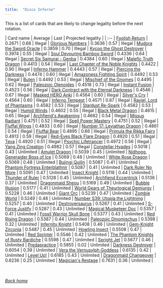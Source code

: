 ```yaml
---
title:  "Disco Inferno"
---
```


This is a list of cards that are likely to change legality before the next rotation.

| Card name | Average | Last | Projected legality |
| :-- |
[Foolish Return](https://db.ygoprodeck.com/card/?search=Foolish%20Return) | 0.2671 | 0.68 | Illegal |
[Glorious Numbers](https://db.ygoprodeck.com/card/?search=Glorious%20Numbers) | 0.3636 | 0.57 | Illegal |
[Mudora the Sword Oracle](https://db.ygoprodeck.com/card/?search=Mudora%20the%20Sword%20Oracle) | 0.3859 | 0.70 | Illegal |
[Kycoo the Ghost Destroyer](https://db.ygoprodeck.com/card/?search=Kycoo%20the%20Ghost%20Destroyer) | 0.3974 | 0.55 | Illegal |
[Soul Devouring Bamboo Sword](https://db.ygoprodeck.com/card/?search=Soul%20Devouring%20Bamboo%20Sword) | 0.4336 | 0.64 | Illegal |
[Secret Six Samurai - Genba](https://db.ygoprodeck.com/card/?search=Secret%20Six%20Samurai%20-%20Genba) | 0.4384 | 0.60 | Illegal |
[Malefic Truth Dragon](https://db.ygoprodeck.com/card/?search=Malefic%20Truth%20Dragon) | 0.4413 | 0.54 | Illegal |
[Last Chapter of the Noble Knights](https://db.ygoprodeck.com/card/?search=Last%20Chapter%20of%20the%20Noble%20Knights) | 0.4422 | 0.90 | Illegal |
[Inferno Hammer](https://db.ygoprodeck.com/card/?search=Inferno%20Hammer) | 0.4443 | 0.57 | Illegal |
[Piercing the Darkness](https://db.ygoprodeck.com/card/?search=Piercing%20the%20Darkness) | 0.4474 | 0.60 | Illegal |
[Amazoness Fighting Spirit](https://db.ygoprodeck.com/card/?search=Amazoness%20Fighting%20Spirit) | 0.4492 | 0.53 | Illegal |
[Buten](https://db.ygoprodeck.com/card/?search=Buten) | 0.4492 | 0.53 | Illegal |
[Mischief of the Gnomes](https://db.ygoprodeck.com/card/?search=Mischief%20of%20the%20Gnomes) | 0.4495 | 0.62 | Illegal |
[Paleozoic Olenoides](https://db.ygoprodeck.com/card/?search=Paleozoic%20Olenoides) | 0.4518 | 0.73 | Illegal |
[Instant Fusion](https://db.ygoprodeck.com/card/?search=Instant%20Fusion) | 0.4523 | 0.56 | Illegal |
[Dark Contract with the Eternal Darkness](https://db.ygoprodeck.com/card/?search=Dark%20Contract%20with%20the%20Eternal%20Darkness) | 0.4546 | 0.67 | Illegal |
[Masked HERO Anki](https://db.ygoprodeck.com/card/?search=Masked%20HERO%20Anki) | 0.4564 | 0.60 | Illegal |
[Silver's Cry](https://db.ygoprodeck.com/card/?search=Silver's%20Cry) | 0.4564 | 0.60 | Illegal |
[Inferno Tempest](https://db.ygoprodeck.com/card/?search=Inferno%20Tempest) | 0.4571 | 0.87 | Illegal |
[Raviel, Lord of Phantasms](https://db.ygoprodeck.com/card/?search=Raviel,%20Lord%20of%20Phantasms) | 0.4582 | 0.53 | Illegal |
[Stardust Re-Spark](https://db.ygoprodeck.com/card/?search=Stardust%20Re-Spark) | 0.4582 | 0.53 | Illegal |
[Humid Winds](https://db.ygoprodeck.com/card/?search=Humid%20Winds) | 0.4602 | 0.55 | Illegal |
[Black Metal Dragon](https://db.ygoprodeck.com/card/?search=Black%20Metal%20Dragon) | 0.4615 | 0.65 | Illegal |
[Archfiend's Awakening](https://db.ygoprodeck.com/card/?search=Archfiend's%20Awakening) | 0.4682 | 0.54 | Illegal |
[Missus Radiant](https://db.ygoprodeck.com/card/?search=Missus%20Radiant) | 0.4751 | 0.52 | Illegal |
[Spell Power Mastery](https://db.ygoprodeck.com/card/?search=Spell%20Power%20Mastery) | 0.4751 | 0.52 | Illegal |
[Fluffal Wings](https://db.ygoprodeck.com/card/?search=Fluffal%20Wings) | 0.4833 | 0.60 | Illegal |
[Number 17: Leviathan Dragon](https://db.ygoprodeck.com/card/?search=Number%2017:%20Leviathan%20Dragon) | 0.4861 | 0.54 | Illegal |
[Fluffal Bear](https://db.ygoprodeck.com/card/?search=Fluffal%20Bear) | 0.4895 | 0.66 | Illegal |
[Primula the Rikka Fairy](https://db.ygoprodeck.com/card/?search=Primula%20the%20Rikka%20Fairy) | 0.4913 | 0.59 | Illegal |
[Red-Eyes Black Flare Dragon](https://db.ygoprodeck.com/card/?search=Red-Eyes%20Black%20Flare%20Dragon) | 0.4920 | 0.51 | Illegal |
[Teva](https://db.ygoprodeck.com/card/?search=Teva) | 0.4920 | 0.51 | Illegal |
[Psychic Lifetrancer](https://db.ygoprodeck.com/card/?search=Psychic%20Lifetrancer) | 0.4972 | 0.56 | Illegal |
[Yang Zing Creation](https://db.ygoprodeck.com/card/?search=Yang%20Zing%20Creation) | 0.4982 | 0.57 | Illegal |
[Constellar Hyades](https://db.ygoprodeck.com/card/?search=Constellar%20Hyades) | 0.5018 | 0.43 | Unlimited |
[Amulet Dragon](https://db.ygoprodeck.com/card/?search=Amulet%20Dragon) | 0.5039 | 0.45 | Unlimited |
[Nidhogg, Generaider Boss of Ice](https://db.ygoprodeck.com/card/?search=Nidhogg,%20Generaider%20Boss%20of%20Ice) | 0.5069 | 0.48 | Unlimited |
[White Rose Dragon](https://db.ygoprodeck.com/card/?search=White%20Rose%20Dragon) | 0.5069 | 0.48 | Unlimited |
[Bujingi Quilin](https://db.ygoprodeck.com/card/?search=Bujingi%20Quilin) | 0.5087 | 0.41 | Unlimited |
[Phantom Fortress Enterblathnir](https://db.ygoprodeck.com/card/?search=Phantom%20Fortress%20Enterblathnir) | 0.5087 | 0.41 | Unlimited |
[Dark Ruler No More](https://db.ygoprodeck.com/card/?search=Dark%20Ruler%20No%20More) | 0.5091 | 0.47 | Unlimited |
[Insect Knight](https://db.ygoprodeck.com/card/?search=Insect%20Knight) | 0.5118 | 0.44 | Unlimited |
[Thunder of Ruler](https://db.ygoprodeck.com/card/?search=Thunder%20of%20Ruler) | 0.5128 | 0.45 | Unlimited |
[Archfiend Eccentrick](https://db.ygoprodeck.com/card/?search=Archfiend%20Eccentrick) | 0.5136 | 0.37 | Unlimited |
[Dragonmaid Sheou](https://db.ygoprodeck.com/card/?search=Dragonmaid%20Sheou) | 0.5169 | 0.49 | Unlimited |
[Bubble Illusion](https://db.ygoprodeck.com/card/?search=Bubble%20Illusion) | 0.5177 | 0.41 | Unlimited |
[World Gears of Theurlogical Demiurgy](https://db.ygoprodeck.com/card/?search=World%20Gears%20of%20Theurlogical%20Demiurgy) | 0.5228 | 0.46 | Unlimited |
[Giant Orc](https://db.ygoprodeck.com/card/?search=Giant%20Orc) | 0.5239 | 0.47 | Unlimited |
[Zombie World](https://db.ygoprodeck.com/card/?search=Zombie%20World) | 0.5249 | 0.48 | Unlimited |
[Number S39: Utopia the Lightning](https://db.ygoprodeck.com/card/?search=Number%20S39:%20Utopia%20the%20Lightning) | 0.5257 | 0.40 | Unlimited |
[Destroyersaurus](https://db.ygoprodeck.com/card/?search=Destroyersaurus) | 0.5267 | 0.41 | Unlimited |
[S-Force Justify](https://db.ygoprodeck.com/card/?search=S-Force%20Justify) | 0.5287 | 0.43 | Unlimited |
[Magical Musketeer Doc](https://db.ygoprodeck.com/card/?search=Magical%20Musketeer%20Doc) | 0.5357 | 0.41 | Unlimited |
[Fossil Warrior Skull Bone](https://db.ygoprodeck.com/card/?search=Fossil%20Warrior%20Skull%20Bone) | 0.5377 | 0.43 | Unlimited |
[Red Rising Dragon](https://db.ygoprodeck.com/card/?search=Red%20Rising%20Dragon) | 0.5387 | 0.44 | Unlimited |
[Paleozoic Dinomischus](https://db.ygoprodeck.com/card/?search=Paleozoic%20Dinomischus) | 0.5398 | 0.32 | Unlimited |
[Infernity Knight](https://db.ygoprodeck.com/card/?search=Infernity%20Knight) | 0.5408 | 0.46 | Unlimited |
[Gem-Knight Zirconia](https://db.ygoprodeck.com/card/?search=Gem-Knight%20Zirconia) | 0.5487 | 0.45 | Unlimited |
[Howling Insect](https://db.ygoprodeck.com/card/?search=Howling%20Insect) | 0.5508 | 0.47 | Unlimited |
[Red Sprinter](https://db.ygoprodeck.com/card/?search=Red%20Sprinter) | 0.5546 | 0.42 | Unlimited |
[The Phantom Knights of Rusty Bardiche](https://db.ygoprodeck.com/card/?search=The%20Phantom%20Knights%20of%20Rusty%20Bardiche) | 0.5598 | 0.47 | Unlimited |
[Spright Jet](https://db.ygoprodeck.com/card/?search=Spright%20Jet) | 0.5677 | 0.46 | Unlimited |
[Predapractice](https://db.ygoprodeck.com/card/?search=Predapractice) | 0.5855 | 0.02 | Unlimited |
[Darkness Destroyer](https://db.ygoprodeck.com/card/?search=Darkness%20Destroyer) | 0.6054 | 0.39 | Unlimited |
[Vera the Vernusylph Goddess](https://db.ygoprodeck.com/card/?search=Vera%20the%20Vernusylph%20Goddess) | 0.6135 | 0.42 | Unlimited |
[Level Up!](https://db.ygoprodeck.com/card/?search=Level%20Up!) | 0.6185 | 0.43 | Unlimited |
[Dragonmaid Changeover](https://db.ygoprodeck.com/card/?search=Dragonmaid%20Changeover) | 0.6236 | 0.25 | Unlimited |
[Magician's Restage](https://db.ygoprodeck.com/card/?search=Magician's%20Restage) | 0.7631 | 0.36 | Unlimited |

<br>

###### [Back home](index)